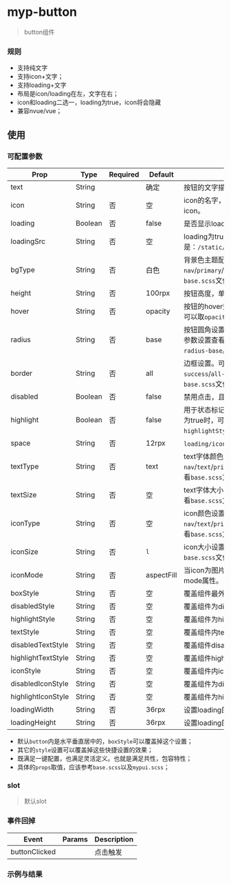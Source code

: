 # myp-button

> button组件

### 规则

- 支持纯文字
- 支持icon+文字；
- 支持loading+文字
- 布局是icon/loading在左，文字在右；
- icon和loading二选一，loading为true，icon将会隐藏
- 兼容nvue/vue；

## 使用

### 可配置参数

| Prop | Type | Required | Default | Description |
|-------------|------------|--------|--------|-----|
| text | String |  | 确定 | 按钮的文字描述。|
| icon | String | 否 | 空 | icon的名字，或者图片地址，图片会自动识别，默认不带icon。 |
| loading | Boolean | 否 | false | 是否显示loading。true时显示loading。 |
| loadingSrc | String | 否 | 空 | loading为true时显示，这时候icon会隐藏。默认gif是：`/static/ui/loading.gif`。|
| bgType | String | 否 | 白色 | 背景色主题配置。可以取`nav`/`primary`/`success`/`warning`/`error`。更多参数设置查看`base.scss`文件，默认对应的`class`为`myp-bg`。|
| height | String | 否 | 100rpx | 按钮高度，单位rpx。可以取`ss`/`s`/`base`/`l`/`ll`。|
| hover | String | 否 | opacity | 按钮的hover效果，状态为disabled和loading下hover无效。可以取`opacity`/`bg`/`bg-opacity`。|
| radius | String | 否 | base | 按钮圆角设置。可以取`ss`/`s`/`base`/`l`/`ll`，`none`取消圆角。更多参数设置查看`base.scss`文件，默认对应的`class`为`myp-radius-base`。|
| border | String | 否 | all | 边框设置。可以取`all-light`/`all-dark`/`all-primary`/`all-success`/`all-warning`/`all-error`。更多参数设置查看`base.scss`文件，默认对应的`class`为`myp-border-all`。|
| disabled | Boolean | 否 | false | 禁用点击，且会具备`myp-disabled`class的禁用效果 |
| highlight | Boolean | 否 | false | 用于状态标记，是否`hightlight`，方便设置和切换状态使用，为true时，可设置按钮`highlightStyle`/`highlightTextStyle`/`highlightIconStyle`。 |
| space | String | 否 | 12rpx | `loading/icon`与`text`之间`margin-left`的间距。 |
| textType | String | 否 | text | text字体颜色设置。可以取`nav`/`text`/`primary`/`success`/`warning`/`error`。更多参数设置查看`base.scss`文件，默认对应的`class`为`myp-color`。 |
| textSize | String | 否 | 空 | text字体大小设置。可以取`ss`/`s`/`base`/`l`/`ll`。更多参数设置查看`base.scss`文件，默认对应的`class`为`myp-size`。 |
| iconType | String | 否 | 空 | icon颜色设置。可以取`nav`/`text`/`primary`/`success`/`warning`/`error`。更多参数设置查看`base.scss`文件，默认对应的`class`为`myp-color`。 |
| iconSize | String | 否 | `l` | icon大小设置。可以取`ss`/`s`/`base`/`l`/`ll`。更多参数设置查看`base.scss`文件，默认对应的`class`为`myp-size`。 |
| iconMode | String | 否 | aspectFill | 当icon为图片时的mode，更多参数查看uni的image标签mode属性。 |
| boxStyle | String | 否 | 空 | 覆盖组件最外层样式。 |
| disabledStyle | String | 否 | 空 | 覆盖组件为disabled状态时最外层样式。 |
| highlightStyle | String | 否 | 空 | 覆盖组件为highlight状态时最外层样式。 |
| textStyle | String | 否 | 空 | 覆盖组件内text样式。 |
| disabledTextStyle | String | 否 | 空 | 覆盖组件disabled状态时text样式。|
| highlightTextStyle | String | 否 | 空 | 覆盖组件highlight状态时text样式。 |
| iconStyle | String | 否 | 空 | 覆盖组件内icon样式。 |
| disabledIconStyle | String | 否 | 空 | 覆盖组件为disabled时icon样式。 |
| highlightIconStyle | String | 否 | 空 | 覆盖组件为highlight时icon样式。 |
| loadingWidth | String | 否 | 36rpx | 设置loading的宽度。|
| loadingHeight | String | 否 | 36rpx | 设置loading的高度。|

- 默认`button`内是水平垂直居中的，`boxStyle`可以覆盖掉这个设置；
- 其它的`style`设置可以覆盖掉这些快捷设置的效果；
- 既满足一键配置，也满足灵活定义。也就是满足共性，包容特性；
- 具体的`props`取值，应该参考`base.scss`以及`mypui.scss`；

### slot

> 默认slot

### 事件回掉
| Event     | Params   | Description  |
|--------|--------|-----|
| buttonClicked | | 点击触发 |

### 示例与结果

